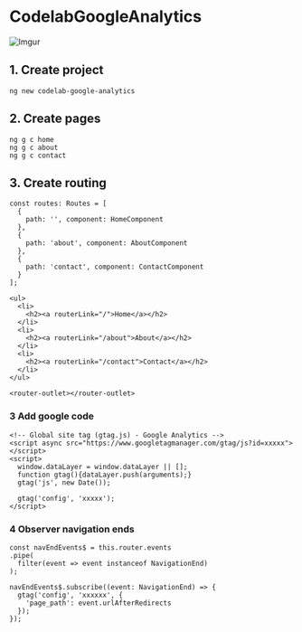 # CodelabGoogleAnalytics

![Imgur](https://i.imgur.com/a0pURo7.png)

## 1. Create project

```
ng new codelab-google-analytics
```


## 2. Create pages

```
ng g c home
ng g c about
ng g c contact
```

## 3. Create routing

```
const routes: Routes = [
  {
    path: '', component: HomeComponent
  },
  {
    path: 'about', component: AboutComponent
  },
  {
    path: 'contact', component: ContactComponent
  }
];
```

```
<ul>
  <li>
    <h2><a routerLink="/">Home</a></h2>
  </li>
  <li>
    <h2><a routerLink="/about">About</a></h2>
  </li>
  <li>
    <h2><a routerLink="/contact">Contact</a></h2>
  </li>
</ul>

<router-outlet></router-outlet>

```

### 3 Add google code

```
<!-- Global site tag (gtag.js) - Google Analytics -->
<script async src="https://www.googletagmanager.com/gtag/js?id=xxxxx"></script>
<script>
  window.dataLayer = window.dataLayer || [];
  function gtag(){dataLayer.push(arguments);}
  gtag('js', new Date());

  gtag('config', 'xxxxx');
</script>
```

### 4 Observer navigation ends

```
const navEndEvents$ = this.router.events
.pipe(
  filter(event => event instanceof NavigationEnd)
);

navEndEvents$.subscribe((event: NavigationEnd) => {
  gtag('config', 'xxxxxx', {
    'page_path': event.urlAfterRedirects
  });
});
```